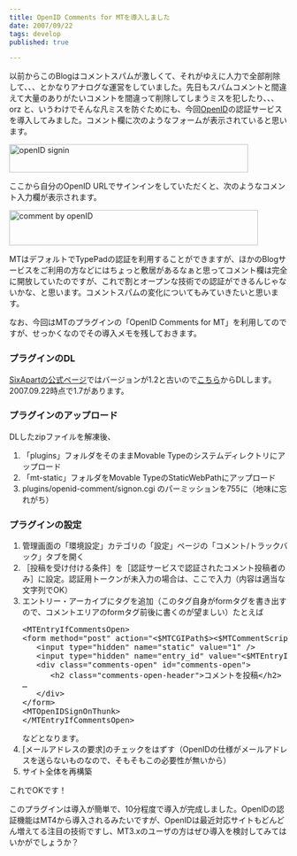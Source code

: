 ```yaml
---
title: OpenID Comments for MTを導入しました
date: 2007/09/22
tags: develop
published: true

---
```


<p>以前からこのBlogはコメントスパムが激しくて、それがゆえに人力で全部削除して、、、とかなりアナログな運営をしていました。先日もスパムコメントと間違えて大量のありがたいコメントを間違って削除してしまうミスを犯したり、、、orz と、いうわけでそんな凡ミスを防ぐためにも、今回<a href="http://ja.wikipedia.org/wiki/OpenID">OpenID</a>の認証サービスを導入してみました。コメント欄に次のようなフォームが表示されていると思います。</p>

<p><img alt="openID signin" src="http://blog.katsuma.tv/images/openid_signin-thumb.gif" width="432" height="51" /></p>

<p>ここから自分のOpenID URLでサインインをしていただくと、次のようなコメント入力欄が表示されます。</p>

<p><img alt="comment by openID" src="http://blog.katsuma.tv/images/openid_form.gif" width="450" height="64" /></p>

<p>MTはデフォルトでTypePadの認証を利用することができますが、ほかのBlogサービスをご利用の方などにはちょっと敷居があるなぁと思ってコメント欄は完全に開放していたのですが、これで割とオープンな技術での認証ができるんじゃないかな、と思います。コメントスパムの変化についてもみていきたいと思います。</p>

<p>なお、今回はMTのプラグインの「OpenID Comments for MT」を利用してのですが、せっかくなのでその導入メモを残しておきます。</p>

<h3>プラグインのDL</h3>
<p><a href="http://www.sixapart.com/pronet/docs/powertools">SixApartの公式ページ</a>ではバージョンが1.2と古いので<a href="http://markpasc.org/code/mt/openid_comments/index.html">こちら</a>からDLします。2007.09.22時点で1.7があります。</p>

<h3>プラグインのアップロード</h3>
<p>DLしたzipファイルを解凍後、</p>
<ol>
<li>「plugins」フォルダをそのままMovable Typeのシステムディレクトリにアップロード</li>
<li>「mt-static」フォルダをMovable TypeのStaticWebPathにアップロード</li>
<li>plugins/openid-comment/signon.cgi のパーミッションを755に（地味に忘れがち）</li>
</ol>

<h3>プラグインの設定</h3>
<ol>
<li>管理画面の「環境設定」カテゴリの「設定」ページの「コメント/トラックバック」タブを開く</li>
<li>［投稿を受け付ける条件］を［認証サービスで認証されたコメント投稿者のみ］に設定。認証用トークンが未入力の場合は、ここで入力（内容は適当な文字列でOK）</li>
<li>エントリー・アーカイブに<MTOpenIDSignOnThunk>タグを追加（このタグ自身がformタグを書き出すので、コメントエリアのformタグ前後に書くのが望ましい）たとえば
<pre>
&lt;MTEntryIfCommentsOpen&gt;
&lt;form method="post" action="&lt;$MTCGIPath$&gt;&lt;$MTCommentScript$&gt;" &gt;
   &lt;input type="hidden" name="static" value="1" /&gt;
   &lt;input type="hidden" name="entry_id" value="&lt;$MTEntryID$&gt;" /&gt;
   &lt;div class="comments-open" id="comments-open"&gt;
      &lt;h2 class="comments-open-header"&gt;コメントを投稿&lt;/h2&gt;
…
   &lt;/div&gt;
&lt;/form&gt;
&lt;MTOpenIDSignOnThunk&gt;
&lt;/MTEntryIfCommentsOpen&gt;
</pre>
などとなります。
</li>
<li>[メールアドレスの要求]のチェックをはずす（OpenIDの仕様がメールアドレスを送らないものなので、そもそもこの必要性が無いから）</li>
<li>サイト全体を再構築</li>
</ol>

<p>これでOKです！</p>

<p>このプラグインは導入が簡単で、10分程度で導入が完成しました。OpenIDの認証機能はMT4から導入されるみたいですが、OpenIDは最近対応サイトもどんどん増えてる注目の技術ですし、MT3.xのユーザの方はぜひ導入を検討してみてはいかがでしょうか？</p>

